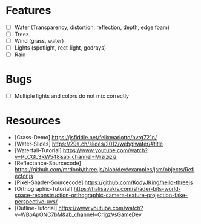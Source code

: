 # Features

- [ ] Water (Transparency, distortion, reflection, depth, edge foam)
- [ ] Trees
- [ ] Wind (grass, water)
- [ ] Lights (spotlight, rect-light, godrays)
- [ ] Rain

# Bugs

- [ ] Multiple lights and colors do not mix correctly

# Resources

- [Grass-Demo] https://jsfiddle.net/felixmariotto/hvrg721n/
- [Water-Slides] https://29a.ch/slides/2012/webglwater/#title
- [Waterfall-Tutorial] https://www.youtube.com/watch?v=PLCGL3RW548&ab_channel=Miziziziz
- [Reflectance-Sourcecode] https://github.com/mrdoob/three.js/blob/dev/examples/jsm/objects/Reflector.js
- [Pixel-Shader-Sourcecode] https://github.com/KodyJKing/hello-threejs
- [Orthographic-Tutorial] https://halisavakis.com/shader-bits-world-space-reconstruction-orthographic-camera-texture-projection-fake-perspective-uvs/
- [Outline-Tutorial] https://www.youtube.com/watch?v=WBoApONC7bM&ab_channel=CrigzVsGameDev
